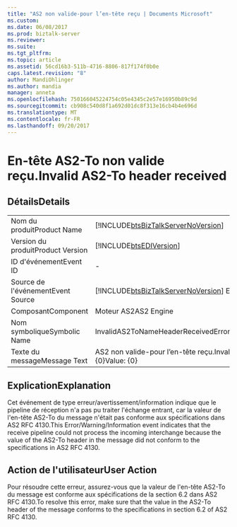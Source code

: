 ```yaml
---
title: "AS2 non valide-pour l’en-tête reçu | Documents Microsoft"
ms.custom: 
ms.date: 06/08/2017
ms.prod: biztalk-server
ms.reviewer: 
ms.suite: 
ms.tgt_pltfrm: 
ms.topic: article
ms.assetid: 56cd16b3-511b-4716-8806-817f174f0b0e
caps.latest.revision: "8"
author: MandiOhlinger
ms.author: mandia
manager: anneta
ms.openlocfilehash: 750166045224754c05e4345c2e57e16950b89c9d
ms.sourcegitcommit: cb908c540d8f1a692d01dc8f313e16cb4b4e696d
ms.translationtype: MT
ms.contentlocale: fr-FR
ms.lasthandoff: 09/20/2017
---
```

# <a name="invalid-as2-to-header-received"></a><span data-ttu-id="46835-102">En-tête AS2-To non valide reçu.</span><span class="sxs-lookup"><span data-stu-id="46835-102">Invalid AS2-To header received</span></span>
## <a name="details"></a><span data-ttu-id="46835-103">Détails</span><span class="sxs-lookup"><span data-stu-id="46835-103">Details</span></span>  
  
|||  
|-|-|  
|<span data-ttu-id="46835-104">Nom du produit</span><span class="sxs-lookup"><span data-stu-id="46835-104">Product Name</span></span>|[!INCLUDE[btsBizTalkServerNoVersion](../includes/btsbiztalkservernoversion-md.md)]|  
|<span data-ttu-id="46835-105">Version du produit</span><span class="sxs-lookup"><span data-stu-id="46835-105">Product Version</span></span>|[!INCLUDE[btsEDIVersion](../includes/btsediversion-md.md)]|  
|<span data-ttu-id="46835-106">ID d'événement</span><span class="sxs-lookup"><span data-stu-id="46835-106">Event ID</span></span>|-|  
|<span data-ttu-id="46835-107">Source de l'événement</span><span class="sxs-lookup"><span data-stu-id="46835-107">Event Source</span></span>|[!INCLUDE[btsBizTalkServerNoVersion](../includes/btsbiztalkservernoversion-md.md)]<span data-ttu-id="46835-108"> EDI</span><span class="sxs-lookup"><span data-stu-id="46835-108"> EDI</span></span>|  
|<span data-ttu-id="46835-109">Composant</span><span class="sxs-lookup"><span data-stu-id="46835-109">Component</span></span>|<span data-ttu-id="46835-110">Moteur AS2</span><span class="sxs-lookup"><span data-stu-id="46835-110">AS2 Engine</span></span>|  
|<span data-ttu-id="46835-111">Nom symbolique</span><span class="sxs-lookup"><span data-stu-id="46835-111">Symbolic Name</span></span>|<span data-ttu-id="46835-112">InvalidAS2ToNameHeaderReceivedError</span><span class="sxs-lookup"><span data-stu-id="46835-112">InvalidAS2ToNameHeaderReceivedError</span></span>|  
|<span data-ttu-id="46835-113">Texte du message</span><span class="sxs-lookup"><span data-stu-id="46835-113">Message Text</span></span>|<span data-ttu-id="46835-114">AS2 non valide-pour l’en-tête reçu.</span><span class="sxs-lookup"><span data-stu-id="46835-114">Invalid AS2-To header received.</span></span>  <span data-ttu-id="46835-115">Valeur : {0}</span><span class="sxs-lookup"><span data-stu-id="46835-115">Value: {0}</span></span>|  
  
## <a name="explanation"></a><span data-ttu-id="46835-116">Explication</span><span class="sxs-lookup"><span data-stu-id="46835-116">Explanation</span></span>  
 <span data-ttu-id="46835-117">Cet événement de type erreur/avertissement/information indique que le pipeline de réception n'a pas pu traiter l'échange entrant, car la valeur de l'en-tête AS2-To du message n'était pas conforme aux spécifications dans AS2 RFC 4130.</span><span class="sxs-lookup"><span data-stu-id="46835-117">This Error/Warning/Information event indicates that the receive pipeline could not process the incoming interchange because the value of the AS2-To header in the message did not conform to the specifications in AS2 RFC 4130.</span></span>  
  
## <a name="user-action"></a><span data-ttu-id="46835-118">Action de l'utilisateur</span><span class="sxs-lookup"><span data-stu-id="46835-118">User Action</span></span>  
 <span data-ttu-id="46835-119">Pour résoudre cette erreur, assurez-vous que la valeur de l'en-tête AS2-To du message est conforme aux spécifications de la section 6.2 dans AS2 RFC 4130.</span><span class="sxs-lookup"><span data-stu-id="46835-119">To resolve this error, make sure that the value in the AS2-To header of the message conforms to the specifications in section 6.2 of AS2 RFC 4130.</span></span>
